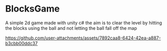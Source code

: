 # BlocksGame
A simple 2d game made with unity c#
the aim is to clear the level by hitting the blocks using the ball and not letting the ball fall off the map




https://github.com/user-attachments/assets/7892caa8-6424-42ea-a887-b3cbb00ddc37


